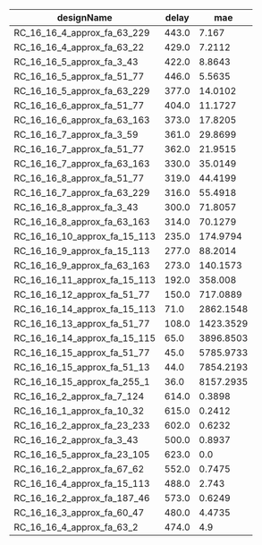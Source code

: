| designName                   | delay | mae       |
| ---------------------------- | ----- | --------- |
| RC_16_16_4_approx_fa_63_229  | 443.0 | 7.167     |
| RC_16_16_4_approx_fa_63_22   | 429.0 | 7.2112    |
| RC_16_16_5_approx_fa_3_43    | 422.0 | 8.8643    |
| RC_16_16_5_approx_fa_51_77   | 446.0 | 5.5635    |
| RC_16_16_5_approx_fa_63_229  | 377.0 | 14.0102   |
| RC_16_16_6_approx_fa_51_77   | 404.0 | 11.1727   |
| RC_16_16_6_approx_fa_63_163  | 373.0 | 17.8205   |
| RC_16_16_7_approx_fa_3_59    | 361.0 | 29.8699   |
| RC_16_16_7_approx_fa_51_77   | 362.0 | 21.9515   |
| RC_16_16_7_approx_fa_63_163  | 330.0 | 35.0149   |
| RC_16_16_8_approx_fa_51_77   | 319.0 | 44.4199   |
| RC_16_16_7_approx_fa_63_229  | 316.0 | 55.4918   |
| RC_16_16_8_approx_fa_3_43    | 300.0 | 71.8057   |
| RC_16_16_8_approx_fa_63_163  | 314.0 | 70.1279   |
| RC_16_16_10_approx_fa_15_113 | 235.0 | 174.9794  |
| RC_16_16_9_approx_fa_15_113  | 277.0 | 88.2014   |
| RC_16_16_9_approx_fa_63_163  | 273.0 | 140.1573  |
| RC_16_16_11_approx_fa_15_113 | 192.0 | 358.008   |
| RC_16_16_12_approx_fa_51_77  | 150.0 | 717.0889  |
| RC_16_16_14_approx_fa_15_113 | 71.0  | 2862.1548 |
| RC_16_16_13_approx_fa_51_77  | 108.0 | 1423.3529 |
| RC_16_16_14_approx_fa_15_115 | 65.0  | 3896.8503 |
| RC_16_16_15_approx_fa_51_77  | 45.0  | 5785.9733 |
| RC_16_16_15_approx_fa_51_13  | 44.0  | 7854.2193 |
| RC_16_16_15_approx_fa_255_1  | 36.0  | 8157.2935 |
| RC_16_16_2_approx_fa_7_124   | 614.0 | 0.3898    |
| RC_16_16_1_approx_fa_10_32   | 615.0 | 0.2412    |
| RC_16_16_2_approx_fa_23_233  | 602.0 | 0.6232    |
| RC_16_16_2_approx_fa_3_43    | 500.0 | 0.8937    |
| RC_16_16_5_approx_fa_23_105  | 623.0 | 0.0       |
| RC_16_16_2_approx_fa_67_62   | 552.0 | 0.7475    |
| RC_16_16_4_approx_fa_15_113  | 488.0 | 2.743     |
| RC_16_16_2_approx_fa_187_46  | 573.0 | 0.6249    |
| RC_16_16_3_approx_fa_60_47   | 480.0 | 4.4735    |
| RC_16_16_4_approx_fa_63_2    | 474.0 | 4.9       |
